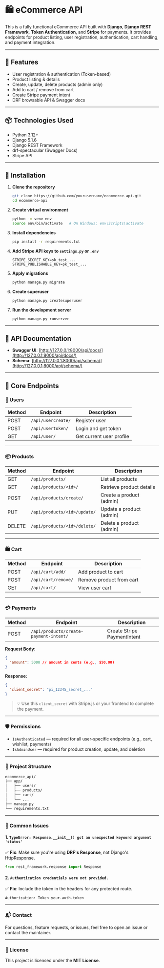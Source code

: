 # 🛍️ eCommerce API

This is a fully functional eCommerce API built with **Django**, **Django REST Framework**, **Token Authentication**, and **Stripe** for payments. It provides endpoints for product listing, user registration, authentication, cart handling, and payment integration.

---

## 🚀 Features

- User registration & authentication (Token-based)
- Product listing & details
- Create, update, delete products (admin only)
- Add to cart / remove from cart
- Create Stripe payment intent
- DRF browsable API & Swagger docs

---

## 📦 Technologies Used

- Python 3.12+
- Django 5.1.6
- Django REST Framework
- drf-spectacular (Swagger Docs)
- Stripe API

---

## 🧰 Installation

1. **Clone the repository**

   ```bash
   git clone https://github.com/yourusername/ecommerce-api.git
   cd ecommerce-api
   ```

2. **Create virtual environment**

   ```bash
   python -m venv env
   source env/bin/activate   # On Windows: env\Scripts\activate
   ```

3. **Install dependencies**

   ```bash
   pip install -r requirements.txt
   ```

4. **Add Stripe API keys to `settings.py` or `.env`**

   ```env
   STRIPE_SECRET_KEY=sk_test_...
   STRIPE_PUBLISHABLE_KEY=pk_test_...
   ```

5. **Apply migrations**

   ```bash
   python manage.py migrate
   ```

6. **Create superuser**

   ```bash
   python manage.py createsuperuser
   ```

7. **Run the development server**
   ```bash
   python manage.py runserver
   ```

---

## 📑 API Documentation

- **Swagger UI**: [http://127.0.0.1:8000/api/docs/](http://127.0.0.1:8000/api/docs/)
- **Schema**: [http://127.0.0.1:8000/api/schema/](http://127.0.0.1:8000/api/schema/)

---

## 🛒 Core Endpoints

### 🧍 Users

| Method | Endpoint           | Description              |
| ------ | ------------------ | ------------------------ |
| POST   | `/api/usercreate/` | Register user            |
| POST   | `/api/usertoken/`  | Login and get token      |
| GET    | `/api/user/`       | Get current user profile |

---

### 📦 Products

| Method | Endpoint                     | Description              |
| ------ | ---------------------------- | ------------------------ |
| GET    | `/api/products/`             | List all products        |
| GET    | `/api/products/<id>/`        | Retrieve product details |
| POST   | `/api/products/create/`      | Create a product (admin) |
| PUT    | `/api/products/<id>/update/` | Update a product (admin) |
| DELETE | `/api/products/<id>/delete/` | Delete a product (admin) |

---

### 🛍️ Cart

| Method | Endpoint            | Description              |
| ------ | ------------------- | ------------------------ |
| POST   | `/api/cart/add/`    | Add product to cart      |
| POST   | `/api/cart/remove/` | Remove product from cart |
| GET    | `/api/cart/`        | View user cart           |

---

### 💳 Payments

| Method | Endpoint                               | Description                 |
| ------ | -------------------------------------- | --------------------------- |
| POST   | `/api/products/create-payment-intent/` | Create Stripe PaymentIntent |

**Request Body:**

```json
{
  "amount": 5000 // amount in cents (e.g., $50.00)
}
```

**Response:**

```json
{
  "client_secret": "pi_12345_secret_..."
}
```

> 💡 Use this `client_secret` with Stripe.js or your frontend to complete the payment.

---

### 🛡️ Permissions

- `IsAuthenticated` — required for all user-specific endpoints (e.g., cart, wishlist, payments)
- `IsAdminUser` — required for product creation, update, and deletion

---

### 📂 Project Structure

```bash
ecommerce_api/
├── app/
│   ├── users/
│   ├── products/
│   ├── cart/
│   └── ...
├── manage.py
└── requirements.txt
```

---

### 🐞 Common Issues

#### 1. `TypeError: Response.__init__() got an unexpected keyword argument 'status'`

✅ **Fix**: Make sure you're using **DRF's Response**, not Django's HttpResponse.

```python
from rest_framework.response import Response
```

#### 2. `Authentication credentials were not provided.`

✅ **Fix**: Include the token in the headers for any protected route.

```http
Authorization: Token your-auth-token
```

---

### 📬 Contact

For questions, feature requests, or issues, feel free to open an issue or contact the maintainer.

---

### 📝 License

This project is licensed under the **MIT License**.
